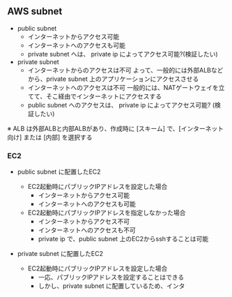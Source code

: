
## AWS subnet
- public subnet
  - インターネットからアクセス可能
  - インターネットへのアクセスも可能
  - private subnet へは、 private ip によってアクセス可能?(検証したい)
- private subnet
  - インターネットからのアクセスは不可
    よって、一般的には外部ALBなどから、private subnet 上のアプリケーションにアクセスさせる
  - インターネットへのアクセスは不可
    一般的には、NATゲートウェイを立てて、そこ経由でインターネットにアクセスする
  - public subnet へのアクセスは、 private ip によってアクセス可能? (検証したい)


※ ALB は外部ALBと内部ALBがあり、作成時に [スキーム] で、[インターネット向け] または [内部] を選択する


### EC2
- public subnet に配置したEC2
  - EC2起動時にパブリックIPアドレスを設定した場合
    -  インターネットからアクセス可能
    - インターネットへのアクセスも可能
  - EC2起動時にパブリックIPアドレスを指定しなかった場合
    - インターネットからアクセス不可
    - インターネットへのアクセスも不可
    - private ip で、public subnet 上のEC2からsshすることは可能

- private subnet に配置したEC2
  - EC2起動時にパブリックIPアドレスを設定した場合
    - 一応、パブリックIPアドレスを設定することはできる
    - しかし、private subnet に配置しているため、インタ
<!--stackedit_data:
eyJoaXN0b3J5IjpbMTg2OTIyODk3Myw0MzE5MTIwODUsLTExMD
AxOTQ1NjUsMTgwNjMzNzMwMCwzOTc0NTk3OCw3MzA5OTgxMTZd
fQ==
-->